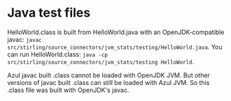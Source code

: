 # Java test files

HelloWorld.class is built from HelloWorld.java with an OpenJDK-compatible javac:
`javac src/stirling/source_connectors/jvm_stats/testing/HelloWorld.java`. You can run HelloWorld.class:
`java -cp src/stirling/source_connectors/jvm_stats/testing HelloWorld`.

Azul javac built .class cannot be loaded with OpenJDK JVM. But other versions of javac built .class
can still be loaded with Azul JVM. So this .class file was built with OpenJDK's javac.
